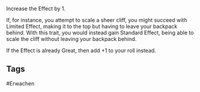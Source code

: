 Increase the Effect by 1.

If, for instance, you attempt to scale a sheer cliff, you might succeed with Limited Effect, making it to the top but having to leave your backpack behind. With this trait, you would instead gain Standard Effect, being able to scale the cliff without leaving your backpack behind.

If the Effect is already Great, then add +1 to your roll instead.
## Tags
#Erwachen
